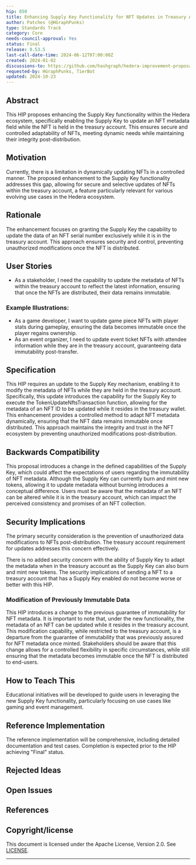 ```yaml
---
hip: 850
title: Enhancing Supply Key Functionality for NFT Updates in Treasury Account
author: Patches (@HGraphPunks)
type: Standards Track
category: Core
needs-council-approval: Yes
status: Final
release: 0.53.5
last-call-date-time: 2024-06-12T07:00:00Z
created: 2024-01-02
discussions-to: https://github.com/hashgraph/hedera-improvement-proposal/discussions/660
requested-by: HGraphPunks, TierBot
updated: 2024-10-23
---
```


## Abstract

This HIP proposes enhancing the Supply Key functionality within the Hedera ecosystem, specifically enabling the Supply Key to update an NFT metadata field while the NFT is held in the treasury account. This ensures secure and controlled adaptability of NFTs, meeting dynamic needs while maintaining their integrity post-distribution.

## Motivation

Currently, there is a limitation in dynamically updating NFTs in a controlled manner. The proposed enhancement to the Supply Key functionality addresses this gap, allowing for secure and selective updates of NFTs within the treasury account, a feature particularly relevant for various evolving use cases in the Hedera ecosystem.

## Rationale

The enhancement focuses on granting the Supply Key the capability to update the data of an NFT serial number exclusively while it is in the treasury account. This approach ensures security and control, preventing unauthorized modifications once the NFT is distributed.

## User Stories

- As a stakeholder, I need the capability to update the metadata of NFTs within the treasury account to reflect the latest information, ensuring that once the NFTs are distributed, their data remains immutable.

### Example Illustrations:
- As a game developer, I want to update game piece NFTs with player stats during gameplay, ensuring the data becomes immutable once the player regains ownership.
- As an event organizer, I need to update event ticket NFTs with attendee information while they are in the treasury account, guaranteeing data immutability post-transfer.

## Specification

This HIP requires an update to the Supply Key mechanism, enabling it to modify the metadata of NFTs while they are held in the treasury account. Specifically, this update introduces the capability for the Supply Key to execute the TokenUpdateNftsTransaction function, allowing for the metadata of an NFT ID to be updated while it resides in the treasury wallet. This enhancement provides a controlled method to adapt NFT metadata dynamically, ensuring that the NFT data remains immutable once distributed. This approach maintains the integrity and trust in the NFT ecosystem by preventing unauthorized modifications post-distribution.

## Backwards Compatibility

This proposal introduces a change in the defined capabilities of the Supply Key, which could affect the expectations of users regarding the immutability of NFT metadata. Although the Supply Key can currently burn and mint new tokens, allowing it to update metadata without burning introduces a conceptual difference. Users must be aware that the metadata of an NFT can be altered while it is in the treasury account, which can impact the perceived consistency and promises of an NFT collection.

## Security Implications

The primary security consideration is the prevention of unauthorized data modifications to NFTs post-distribution. The treasury account requirement for updates addresses this concern effectively. 

There is no added security concern with the ability of Supply Key to adapt the metadata when in the treasury account as the Supply Key can also burn and mint new tokens. The security implications of sending a NFT to a treasury account that has a Supply Key enabled do not become worse or better with this HIP.

### Modification of Previously Immutable Data
This HIP introduces a change to the previous guarantee of immutability for NFT metadata. It is important to note that, under the new functionality, the metadata of an NFT can be updated while it resides in the treasury account. This modification capability, while restricted to the treasury account, is a departure from the guarantee of immutability that was previously assured for NFT metadata once minted. Stakeholders should be aware that this change allows for a controlled flexibility in specific circumstances, while still ensuring that the metadata becomes immutable once the NFT is distributed to end-users.

## How to Teach This

Educational initiatives will be developed to guide users in leveraging the new Supply Key functionality, particularly focusing on use cases like gaming and event management.

## Reference Implementation

The reference implementation will be comprehensive, including detailed documentation and test cases. Completion is expected prior to the HIP achieving "Final" status.

## Rejected Ideas

## Open Issues


## References


## Copyright/license

This document is licensed under the Apache License, Version 2.0. See [LICENSE](https://www.apache.org/licenses/LICENSE-2.0).

---
